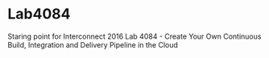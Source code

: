 # Lab4084
Staring point for Interconnect 2016 Lab 4084 - Create Your Own Continuous Build, Integration and Delivery Pipeline in the Cloud
